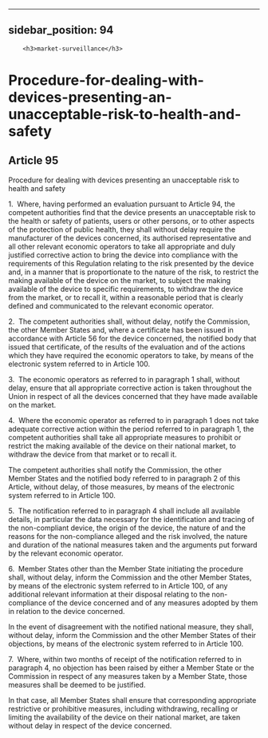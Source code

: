 
---
sidebar_position: 94
---
        <h3>market-surveillance</h3>
<h1>Procedure-for-dealing-with-devices-presenting-an-unacceptable-risk-to-health-and-safety</h1>
<h2>Article 95</h2>
   <p class="stitle-article-norm">Procedure for dealing with devices presenting an unacceptable risk to health and safety</p>
   <p class="norm">1.&nbsp;&nbsp;Where, having performed an evaluation 
pursuant to Article&nbsp;94, the competent authorities find that the 
device presents an unacceptable risk to the health or safety of 
patients, users or other persons, or to other aspects of the protection 
of public health, they shall without delay require the manufacturer of 
the devices concerned, its authorised representative and all other 
relevant economic operators to take all appropriate and duly justified 
corrective action to bring the device into compliance with the 
requirements of this Regulation relating to the risk presented by the 
device and, in a manner that is proportionate to the nature of the risk,
 to restrict the making available of the device on the market, to 
subject the making available of the device to specific requirements, to 
withdraw the device from the market, or to recall it, within a 
reasonable period that is clearly defined and communicated to the 
relevant economic operator.</p>
   <p class="norm">2.&nbsp;&nbsp;The competent authorities shall, 
without delay, notify the Commission, the other Member&nbsp;States and, 
where a certificate has been issued in accordance with Article&nbsp;56 
for the device concerned, the notified body that issued that 
certificate, of the results of the evaluation and of the actions which 
they have required the economic operators to take, by means of the 
electronic system referred to in Article&nbsp;100.</p>
   <p class="norm">3.&nbsp;&nbsp;The economic operators as referred to 
in paragraph&nbsp;1 shall, without delay, ensure that all appropriate 
corrective action is taken throughout the Union in respect of all the 
devices concerned that they have made available on the market.</p>
   <p class="norm">4.&nbsp;&nbsp;Where the economic operator as referred
 to in paragraph&nbsp;1 does not take adequate corrective action within 
the period referred to in paragraph&nbsp;1, the competent authorities 
shall take all appropriate measures to prohibit or restrict the making 
available of the device on their national market, to withdraw the device
 from that market or to recall it.</p>
   <p class="norm">The competent authorities shall notify the 
Commission, the other Member&nbsp;States and the notified body referred 
to in paragraph&nbsp;2 of this Article, without delay, of those 
measures, by means of the electronic system referred to in 
Article&nbsp;100.</p>
   <p class="norm">5.&nbsp;&nbsp;The notification referred to in 
paragraph&nbsp;4 shall include all available details, in particular the 
data necessary for the identification and tracing of the non-compliant 
device, the origin of the device, the nature of and the reasons for the 
non-compliance alleged and the risk involved, the nature and duration of
 the national measures taken and the arguments put forward by the 
relevant economic operator.</p>
   <p class="norm">6.&nbsp;&nbsp;Member&nbsp;States other than the 
Member&nbsp;State initiating the procedure shall, without delay, inform 
the Commission and the other Member&nbsp;States, by means of the 
electronic system referred to in Article&nbsp;100, of any additional 
relevant information at their disposal relating to the non-compliance of
 the device concerned and of any measures adopted by them in relation to
 the device concerned.</p>
   <p class="norm">In the event of disagreement with the notified 
national measure, they shall, without delay, inform the Commission and 
the other Member&nbsp;States of their objections, by means of the 
electronic system referred to in Article&nbsp;100.</p>
   <p class="norm">7.&nbsp;&nbsp;Where, within two months of receipt of 
the notification referred to in paragraph&nbsp;4, no objection has been 
raised by either a Member&nbsp;State or the Commission in respect of any
 measures taken by a Member&nbsp;State, those measures shall be deemed 
to be justified.</p>
   <p class="norm">In that case, all Member&nbsp;States shall ensure 
that corresponding appropriate restrictive or prohibitive measures, 
including withdrawing, recalling or limiting the availability of the 
device on their national market, are taken without delay in respect of 
the device concerned.</p>